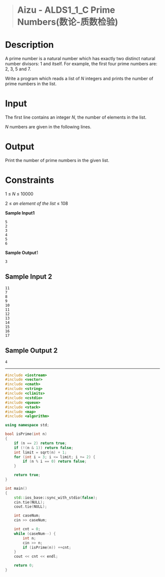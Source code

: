 > # Aizu - ALDS1_1_C Prime Numbers(数论-质数检验)

# Description

A prime number is a natural number which has exactly two distinct natural number divisors: 1 and itself. For example, the first four prime numbers are: 2, 3, 5 and 7.

Write a program which reads a list of *N* integers and prints the number of prime numbers in the list.

# Input

The first line contains an integer *N*, the number of elements in the list.

*N* numbers are given in the following lines.

# Output

Print the number of prime numbers in the given list.

# Constraints

1 ≤ *N* ≤ 10000

2 ≤ *an element of the list* ≤ 108

**Sample Input1**

```
5
2
3
4
5
6
```

**Sample Output**1

```
3
```

## Sample Input 2

```
11
7
8
9
10
11
12
13
14
15
16
17
```

## Sample Output 2

```
4
```

----

```c++
#include <iostream>
#include <vector>
#include <cmath>
#include <string>
#include <climits>
#include <cstdio>
#include <queue>
#include <stack>
#include <map>
#include <algorithm>

using namespace std;

bool isPrime(int n)
{
	if (n == 2) return true;
	if (!(n & 1)) return false;
	int limit = sqrt(n) + 1;
	for (int i = 3; i <= limit; i += 2) {
		if (n % i == 0) return false;
	}

	return true;
}

int main()
{
	std::ios_base::sync_with_stdio(false);
    cin.tie(NULL);
    cout.tie(NULL);

    int caseNum;
    cin >> caseNum;

    int cnt = 0;
    while (caseNum--) {
    	int n;
    	cin >> n;
    	if (isPrime(n)) ++cnt;
    }
    cout << cnt << endl;

	return 0;
}
```

